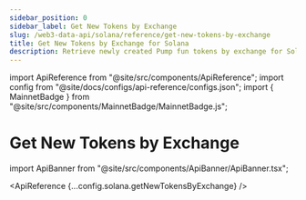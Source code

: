 ```yaml
---
sidebar_position: 0
sidebar_label: Get New Tokens by Exchange
slug: /web3-data-api/solana/reference/get-new-tokens-by-exchange
title: Get New Tokens by Exchange for Solana
description: Retrieve newly created Pump fun tokens by exchange for Solana. This API is used for getting newly created tokens by exchange.
---
```


import ApiReference from "@site/src/components/ApiReference";
import config from "@site/docs/configs/api-reference/configs.json";
import { MainnetBadge } from "@site/src/components/MainnetBadge/MainnetBadge.js";

# Get New Tokens by Exchange <MainnetBadge />

import ApiBanner from "@site/src/components/ApiBanner/ApiBanner.tsx";

<ApiReference {...config.solana.getNewTokensByExchange} />

